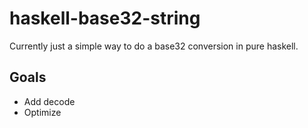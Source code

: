 # haskell-base32-string

Currently just a simple way to do a base32 conversion in pure haskell.

Goals
-----
- Add decode
- Optimize
